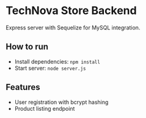 # TechNova Store Backend

Express server with Sequelize for MySQL integration.

## How to run
- Install dependencies: `npm install`
- Start server: `node server.js`

## Features
- User registration with bcrypt hashing
- Product listing endpoint

